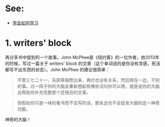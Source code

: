 # See:
- [学会如何学习](https://book.douban.com/review/7428365/)

# 1.  writers' block

再分享书中提到的一个故事。John McPhee是《纽约客》的一位作者，他2013年的时候，写过一篇关于 writers' block 的文章（这个单词说的是你没有灵感，死活都写不出东西的状态）。John McPhee 的建议很简单：

> 不管三七二十一，先把草稿憋出来，再烂也没有关系，然后晾在一边，干别的事。过一阵子你的大脑会重新想起有哪些词句你可以用，就是说你的大脑会帮助你补充完整那个还很丑的文章。

> 但假如你只是一味的看书而不去写的话，那永远也不会促发大脑的这一神奇功能。

神奇的大脑！
